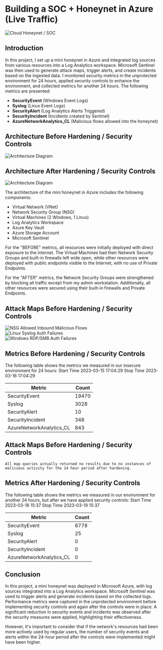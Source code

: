 # Building a SOC + Honeynet in Azure (Live Traffic)
![Cloud Honeynet / SOC](https://i.imgur.com/ZWxe03e.jpg)

## Introduction

In this project, I set up a mini honeynet in Azure and integrated log sources from various resources into a Log Analytics workspace. Microsoft Sentinel was then used to generate attack maps, trigger alerts, and create incidents based on the ingested data. I monitored security metrics in the unprotected environment for 24 hours, applied security controls to enhance the environment, and collected metrics for another 24 hours. The following metrics are presented:

- **SecurityEvent** (Windows Event Logs)
- **Syslog** (Linux Event Logs)
- **SecurityAlert** (Log Analytics Alerts Triggered)
- **SecurityIncident** (Incidents created by Sentinel)
- **AzureNetworkAnalytics_CL** (Malicious flows allowed into the honeynet)

## Architecture Before Hardening / Security Controls
![Architecture Diagram](https://i.imgur.com/aBDwnKb.jpg)

## Architecture After Hardening / Security Controls
![Architecture Diagram](https://i.imgur.com/YQNa9Pp.jpg)

The architecture of the mini honeynet in Azure includes the following components:

- Virtual Network (VNet)
- Network Security Group (NSG)
- Virtual Machines (2 Windows, 1 Linux)
- Log Analytics Workspace
- Azure Key Vault
- Azure Storage Account
- Microsoft Sentinel

For the "BEFORE" metrics, all resources were initially deployed with direct exposure to the internet. The Virtual Machines had their Network Security Groups and built-in firewalls left wide open, while other resources were deployed with public endpoints visible to the Internet, with no use of Private Endpoints.

For the "AFTER" metrics, the Network Security Groups were strengthened by blocking all traffic except from my admin workstation. Additionally, all other resources were secured using their built-in firewalls and Private Endpoints.

## Attack Maps Before Hardening / Security Controls
![NSG Allowed Inbound Malicious Flows](https://i.imgur.com/1qvswSX.png)<br>
![Linux Syslog Auth Failures](https://i.imgur.com/G1YgZt6.png)<br>
![Windows RDP/SMB Auth Failures](https://i.imgur.com/ESr9Dlv.png)<br>

## Metrics Before Hardening / Security Controls

The following table shows the metrics we measured in our insecure environment for 24 hours:
Start Time 2023-03-15 17:04:29
Stop Time 2023-03-16 17:04:29

| Metric                   | Count
| ------------------------ | -----
| SecurityEvent            | 19470
| Syslog                   | 3028
| SecurityAlert            | 10
| SecurityIncident         | 348
| AzureNetworkAnalytics_CL | 843

## Attack Maps Before Hardening / Security Controls

```All map queries actually returned no results due to no instances of malicious activity for the 24 hour period after hardening.```

## Metrics After Hardening / Security Controls

The following table shows the metrics we measured in our environment for another 24 hours, but after we have applied security controls:
Start Time 2023-03-18 15:37
Stop Time	2023-03-19 15:37

| Metric                   | Count
| ------------------------ | -----
| SecurityEvent            | 8778
| Syslog                   | 25
| SecurityAlert            | 0
| SecurityIncident         | 0
| AzureNetworkAnalytics_CL | 0

## Conclusion

In this project, a mini honeynet was deployed in Microsoft Azure, with log sources integrated into a Log Analytics workspace. Microsoft Sentinel was used to trigger alerts and generate incidents based on the collected logs. Performance metrics were captured in the unprotected environment before implementing security controls and again after the controls were in place. A significant reduction in security events and incidents was observed after the security measures were applied, highlighting their effectiveness.

However, it's important to consider that if the network's resources had been more actively used by regular users, the number of security events and alerts within the 24-hour period after the controls were implemented might have been higher.
